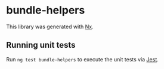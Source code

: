 # bundle-helpers

This library was generated with [Nx](https://nx.dev).

## Running unit tests

Run `ng test bundle-helpers` to execute the unit tests via [Jest](https://jestjs.io).
